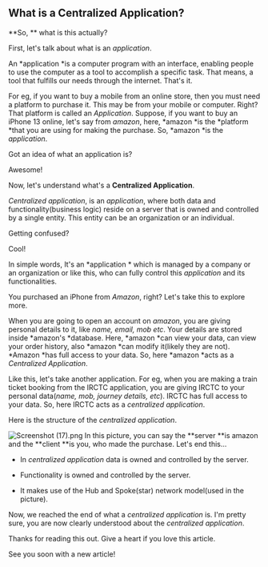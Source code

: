 ## What is a Centralized Application?

**So, ** what is this actually? 

First, let's talk about what is an *application*. 

An *application *is a computer program with an interface, enabling people to use the computer as a tool to accomplish a specific task. That means, a tool that fulfills our needs through the internet. That's it. 

For eg, if you want to buy a mobile from an online store, then you must need a platform to purchase it. This may be from your mobile or computer. Right? That platform is called an *Application*. Suppose, if you want to buy an iPhone 13 online, let's say from *amazon*, here, *amazon *is the *platform *that you are using for making the purchase. So, *amazon *is the *application*. 

Got an idea of what an application is? 

Awesome!

Now, let's understand what's a **Centralized Application**. 

*Centralized application*, is an *application*, where both data and functionality(business logic) reside on a server that is owned and controlled by a single entity. This entity can be an organization or an individual. 

Getting confused? 

Cool!

In simple words, It's an *application * which is managed by a company or an organization or like this, who can fully control this *application* and its functionalities. 

You purchased an iPhone from *Amazon*, right? Let's take this to explore more. 

When you are going to open an account on *amazon*, you are giving personal details to it, like *name, email, mob etc*. Your details are stored inside *amazon's *database. Here, *amazon *can view your data, can view your order history, also *amazon *can modify it(likely they are not). *Amazon *has full access to your data. So, here *amazon *acts as a *Centralized Application*. 

Like this, let's take another application. For eg, when you are making a train ticket booking from the IRCTC application, you are giving IRCTC to your personal data(*name, mob, journey details, etc*). IRCTC has full access to your data. So, here IRCTC acts as a *centralized application*. 

Here is the structure of the *centralized application*. 

![Screenshot (17).png](https://cdn.hashnode.com/res/hashnode/image/upload/v1647103003954/7JSpuIgmV.png)
In this picture, you can say the **server **is amazon and the **client **is you, who made the purchase. Let's end this...

- In *centralized application* data is owned and controlled by the server. 

- Functionality is owned and controlled by the server. 

- It makes use of the Hub and Spoke(star) network model(used in the picture).

Now, we reached the end of what a *centralized application* is. I'm pretty sure, you are now clearly understood about the *centralized application*. 

Thanks for reading this out. Give a heart if you love this article. 

See you soon with a new article!




 





